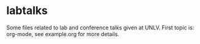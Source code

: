 # labtalks
Some files related to lab and conference talks given at UNLV. First
topic is: org-mode, see example.org for more details.

